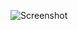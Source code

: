 ![Screenshot](https://raw.githubusercontent.com/Cryakl/Ultimate-RAT-Collection/refs/heads/main/SilentSpy/SilentSpy2.07/Screenshot.png)
